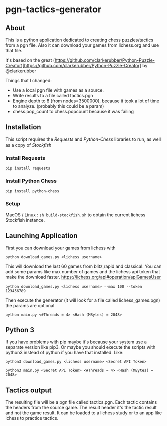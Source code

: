 # pgn-tactics-generator

## About

This is a python application dedicated to creating chess puzzles/tactics from a pgn file.
Also it can download your games from lichess.org and use that file. 

It's based on the great  (https://github.com/clarkerubber/Python-Puzzle-Creator)[https://github.com/clarkerubber/Python-Puzzle-Creator] by @clarkerubber

Things that I changed:
- Use a local pgn file with games as a source.
- Write results to a file called tactics.pgn
- Engine depth to 8 (from nodes=3500000), because it took a lot of time to analyze. (probably this could be a param)
- chess.pop_count to chess.popcount because it was failing


## Installation

This script requires the *Requests* and *Python-Chess* libraries to run, as well as a copy of *Stockfish*

### Install Requests

`pip install requests`

### Install Python Chess

`pip install python-chess`

### Setup

MacOS / Linux : `sh build-stockfish.sh` to obtain the current lichess Stockfish instance.

## Launching Application
First you can download your games from lichess with

`python download_games.py <lichess username>`

This will download the last 60 games from blitz,rapid and classical. You can add some params like max number of games and the lichess api token that make the download faster. https://lichess.org/api#operation/apiGamesUser

`python download_games.py <lichess username> --max 100 --token 123456789`


Then execute the generator (it will look for a file called lichess_games.pgn) the params are optional

`python main.py <#Threads = 4> <Hash (MBytes) = 2048>`

## Python 3

If you have problems with pip maybe it's because your system use a separate version like pip3.
Or maybe you should execute the scripts with python3 instead of python if you have that installed. 
Like:

`python3 download_games.py <lichess username> <Secret API Token>`

`python3 main.py <Secret API Token> <#Threads = 4> <Hash (MBytes) = 2048>`

## Tactics output

The resulting file will be a pgn file called tactics.pgn. Each tactic contains the headers from the source game. The result header it's the tactic result and not the game result. It can be loaded to a lichess study or to an app like ichess to practice tactics.

